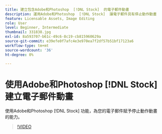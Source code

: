 ```yaml
---
title: 建立包含Adobe和Photoshop  [!DNL Stock]  的電子郵件動畫
description: 運用Adobe和Photoshop  [!DNL Stock]  讓電子郵件具有停止動作動畫
feature: Licensable Assets, Image Editing
role: User
level: Beginner, Intermediate
thumbnail: 331838.jpg
exl-id: 8a593707-b61c-49c6-8c19-cb815960629a
source-git-commit: e39efe0f7afc4e3e970ea7f2df57b51bf17123a6
workflow-type: tm+mt
source-wordcount: '36'
ht-degree: 0%

---
```


# 使用Adobe和Photoshop [!DNL Stock] 建立電子郵件動畫

使用Adobe和Photoshop [!DNL Stock] 功能，為您的電子郵件賦予停止動作動畫的能力。

>[!VIDEO](https://video.tv.adobe.com/v/331838?hidetitle=true)
